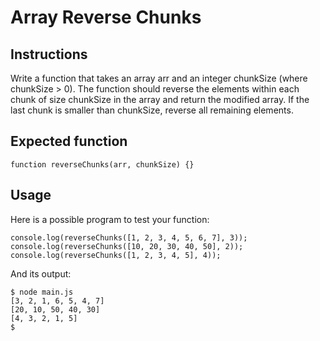 # Array Reverse Chunks
## Instructions
Write a function that takes an array arr and an integer chunkSize (where chunkSize > 0). The function should reverse the elements within each chunk of size chunkSize in the array and return the modified array. If the last chunk is smaller than chunkSize, reverse all remaining elements.

## Expected function
`function reverseChunks(arr, chunkSize) {}`
## Usage
Here is a possible program to test your function:

```
console.log(reverseChunks([1, 2, 3, 4, 5, 6, 7], 3));
console.log(reverseChunks([10, 20, 30, 40, 50], 2));
console.log(reverseChunks([1, 2, 3, 4, 5], 4));
```

And its output:

```
$ node main.js
[3, 2, 1, 6, 5, 4, 7]
[20, 10, 50, 40, 30]
[4, 3, 2, 1, 5]
$
```
